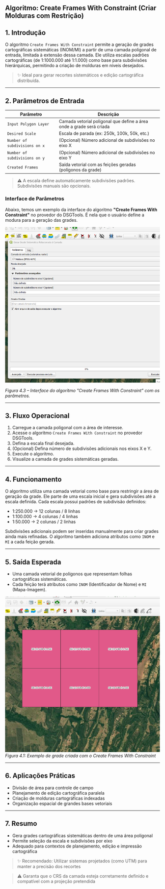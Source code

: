 ## Algoritmo: Create Frames With Constraint (Criar Molduras com Restrição)

## 1. Introdução

O algoritmo `Create Frames With Constraint` permite a geração de grades cartográficas sistemáticas (INOM/MI) a partir de uma camada poligonal de entrada, limitada à extensão dessa camada. Ele utiliza escalas padrões cartográficas (de 1:1000.000 até 1:1.000) como base para subdivisões hierárquicas, permitindo a criação de molduras em níveis desejados.

> ✨ Ideal para gerar recortes sistemáticos e edição cartográfica distribuída.

---

## 2. Parâmetros de Entrada

| Parâmetro                     | Descrição                                                            |
| ----------------------------- | -------------------------------------------------------------------- |
| `Input Polygon Layer`         | Camada vetorial poligonal que define a área onde a grade será criada |
| `Desired Scale`               | Escala de parada (ex: 250k, 100k, 50k, etc.)                         |
| `Number of subdivisions on x` | (Opcional) Número adicional de subdivisões no eixo X                 |
| `Number of subdivisions on y` | (Opcional) Número adicional de subdivisões no eixo Y                 |
| `Created Frames`              | Saída vetorial com as feições geradas (polígonos da grade)           |

> ⚠️ A escala define automaticamente subdivisões padrões. Subdivisões manuais são opcionais.

### Interface de Parâmetros

Abaixo, temos um exemplo da interface do algoritmo **"Create Frames With Constraint"** no provedor do DSGTools. É nela que o usuário define a modura para a geração das grades.

![Interface Create Frames With Constraint](./assets/modulo-04/img-config-create-frames-with-constraint.png)

*Figura 4.3 – Interface do algoritmo "Create Frames With Constraint" com os parâmetros.*

---

## 3. Fluxo Operacional

1. Carregue a camada poligonal com a área de interesse.
2. Acesse o algoritmo `Create Frames With Constraint` no provedor DSGTools.
3. Defina a escala final desejada.
4. (Opcional) Defina número de subdivisões adicionais nos eixos X e Y.
5. Execute o algoritmo.
6. Visualize a camada de grades sistemáticas geradas.

---

## 4. Funcionamento

O algoritmo utiliza uma camada vetorial como base para restringir a área de geração da grade. Ele parte de uma escala inicial e gera subdivisões até a escala definida. Cada escala possui padrões de subdivisão definidos:

* 1:250.000 → 12 colunas / 8 linhas
* 1:100.000 → 4 colunas / 4 linhas
* 1:50.000 → 2 colunas / 2 linhas

Subdivisões adicionais podem ser inseridas manualmente para criar grades ainda mais refinadas. O algoritmo também adiciona atributos como `INOM` e `MI` a cada feição gerada.

---

## 5. Saída Esperada

* Uma camada vetorial de polígonos que representam folhas cartográficas sistemáticas.
* Cada feição terá atributos como `INOM` (Identificador de Nome) e `MI` (Mapa-Imagem).

![Camada de grades sistemáticas geradas](assets/modulo-04/img-result-create-frames-with-constraint.png)
*Figura 4.1: Exemplo de grade criada com o Create Frames With Constraint*

---

## 6. Aplicações Práticas

* Divisão de área para controle de campo
* Planejamento de edição cartográfica paralela
* Criação de molduras cartográficas indexadas
* Organização espacial de grandes bases vetoriais

---

## 7. Resumo

* Gera grades cartográficas sistemáticas dentro de uma área poligonal
* Permite seleção da escala e subdivisões por eixo
* Adequado para contextos de planejamento, edição e impressão cartográfica

> ✨ Recomendado: Utilizar sistemas projetados (como UTM) para manter a precisão dos recortes

> ⚠️ Garanta que o CRS da camada esteja corretamente definido e compatível com a projeção pretendida
